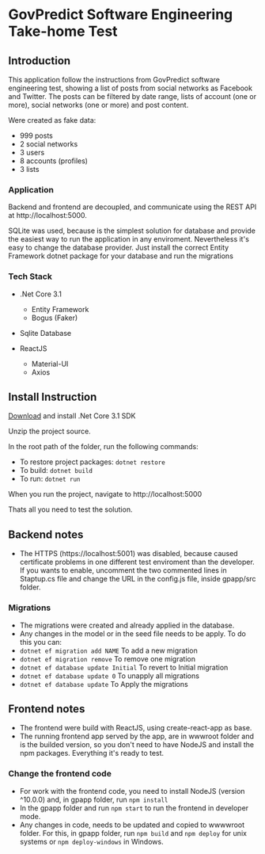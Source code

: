 # GovPredict Software Engineering Take-home Test

## Introduction

This application follow the instructions from GovPredict software engineering test, showing a list of posts from social networks as Facebook and Twitter. The posts can be filtered by date range, lists of account (one or more), social networks (one or more) and post content.

Were created as fake data:

- 999 posts
- 2 social networks
- 3 users
- 8 accounts (profiles)
- 3 lists

### Application

Backend and frontend are decoupled, and communicate using the REST API at http://localhost:5000.

SQLite was used, because is the simplest solution for database and provide the easiest way to run the application in any enviroment. Nevertheless it's easy to change the database provider. Just install the correct Entity Framework dotnet package for your database and run the migrations

### Tech Stack

- .Net Core 3.1

  - Entity Framework
  - Bogus (Faker)

- Sqlite Database

- ReactJS
  - Material-UI
  - Axios

## Install Instruction

[Download](https://dotnet.microsoft.com/download/dotnet-core/3.1) and install .Net Core 3.1 SDK

Unzip the project source.

In the root path of the folder, run the following commands:

- To restore project packages: `dotnet restore`
- To build: `dotnet build`
- To run: `dotnet run`

When you run the project, navigate to http://localhost:5000

Thats all you need to test the solution.

## Backend notes

- The HTTPS (https://localhost:5001) was disabled, because caused certificate problems in one different test enviroment than the developer. If you wants to enable, uncomment the two commented lines in Staptup.cs file and change the URL in the config.js file, inside gpapp/src folder.

### Migrations

- The migrations were created and already applied in the database.
- Any changes in the model or in the seed file needs to be apply. To do this you can:
- `dotnet ef migration add NAME` To add a new migration
- `dotnet ef migration remove` To remove one migration
- `dotnet ef database update Initial` To revert to Initial migration
- `dotnet ef database update 0` To unapply all migrations
- `dotnet ef database update` To Apply the migrations

## Frontend notes

- The frontend were build with ReactJS, using create-react-app as base.
- The running frontend app served by the app, are in wwwroot folder and is the builded version, so you don't need to have NodeJS and install the npm packages. Everything it's ready to test.

### Change the frontend code

- For work with the frontend code, you need to install NodeJS (version ^10.0.0) and, in gpapp folder, run `npm install`
- In the gpapp folder and run `npm start` to run the frontend in developer mode.
- Any changes in code, needs to be updated and copied to wwwwroot folder. For this, in gpapp folder, run `npm build` and `npm deploy` for unix systems or `npm deploy-windows` in Windows.
